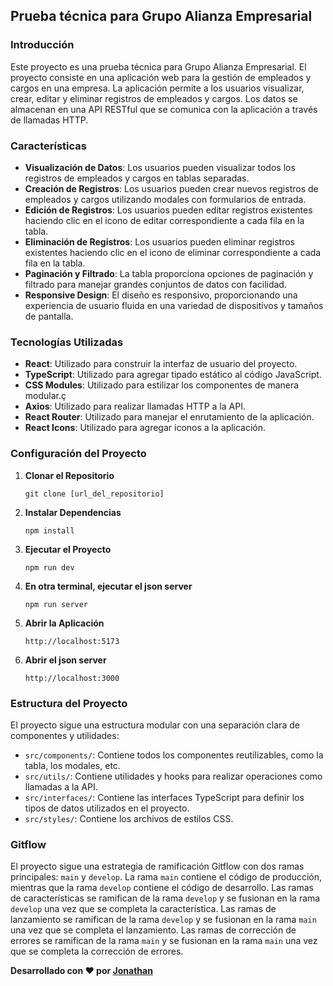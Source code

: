## Prueba técnica para Grupo Alianza Empresarial

### Introducción

Este proyecto es una prueba técnica para Grupo Alianza Empresarial. El proyecto consiste en una aplicación web para la gestión de empleados y cargos en una empresa. La aplicación permite a los usuarios visualizar, crear, editar y eliminar registros de empleados y cargos. Los datos se almacenan en una API RESTful que se comunica con la aplicación a través de llamadas HTTP.

### Características

- **Visualización de Datos**: Los usuarios pueden visualizar todos los registros de empleados y cargos en tablas separadas.
- **Creación de Registros**: Los usuarios pueden crear nuevos registros de empleados y cargos utilizando modales con formularios de entrada.
- **Edición de Registros**: Los usuarios pueden editar registros existentes haciendo clic en el icono de editar correspondiente a cada fila en la tabla.
- **Eliminación de Registros**: Los usuarios pueden eliminar registros existentes haciendo clic en el icono de eliminar correspondiente a cada fila en la tabla.
- **Paginación y Filtrado**: La tabla proporciona opciones de paginación y filtrado para manejar grandes conjuntos de datos con facilidad.
- **Responsive Design**: El diseño es responsivo, proporcionando una experiencia de usuario fluida en una variedad de dispositivos y tamaños de pantalla.

### Tecnologías Utilizadas

- **React**: Utilizado para construir la interfaz de usuario del proyecto.
- **TypeScript**: Utilizado para agregar tipado estático al código JavaScript.
- **CSS Modules**: Utilizado para estilizar los componentes de manera modular.ç
- **Axios**: Utilizado para realizar llamadas HTTP a la API.
- **React Router**: Utilizado para manejar el enrutamiento de la aplicación.
- **React Icons**: Utilizado para agregar iconos a la aplicación.

### Configuración del Proyecto

1. **Clonar el Repositorio**

   ```
   git clone [url_del_repositorio]
   ```

2. **Instalar Dependencias**

   ```
   npm install
   ```

3. **Ejecutar el Proyecto**
   ```
   npm run dev
   ```
4. **En otra terminal, ejecutar el json server**
   ```
   npm run server
   ```
5. **Abrir la Aplicación**
   ```
   http://localhost:5173
   ```
6. **Abrir el json server**
   ```
   http://localhost:3000
   ```

### Estructura del Proyecto

El proyecto sigue una estructura modular con una separación clara de componentes y utilidades:

- `src/components/`: Contiene todos los componentes reutilizables, como la tabla, los modales, etc.
- `src/utils/`: Contiene utilidades y hooks para realizar operaciones como llamadas a la API.
- `src/interfaces/`: Contiene las interfaces TypeScript para definir los tipos de datos utilizados en el proyecto.
- `src/styles/`: Contiene los archivos de estilos CSS.

### Gitflow

El proyecto sigue una estrategia de ramificación Gitflow con dos ramas principales: `main` y `develop`. La rama `main` contiene el código de producción, mientras que la rama `develop` contiene el código de desarrollo. Las ramas de características se ramifican de la rama `develop` y se fusionan en la rama `develop` una vez que se completa la característica. Las ramas de lanzamiento se ramifican de la rama `develop` y se fusionan en la rama `main` una vez que se completa el lanzamiento. Las ramas de corrección de errores se ramifican de la rama `main` y se fusionan en la rama `main` una vez que se completa la corrección de errores.

**Desarrollado con ❤️ por [Jonathan](https://github.com/Jony1754)**

